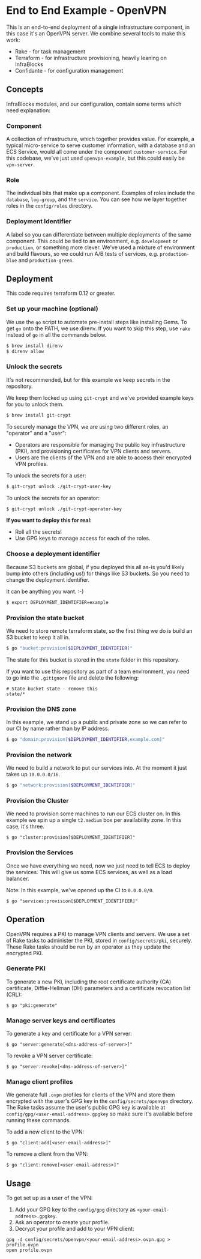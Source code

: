 # End to End Example - OpenVPN

This is an end-to-end deployment of a single infrastructure component, in this
case it's an OpenVPN server. We combine several tools to make this work:

* Rake - for task management
* Terraform - for infrastructure provisioning, heavily leaning on InfraBlocks
* Confidante - for configuration management

## Concepts

InfraBlocks modules, and our configuration, contain some terms which need
explanation:

### Component

A collection of infrastructure, which together provides value. For example, a
typical micro-service to serve customer information, with a database and an ECS
Service, would all come under the component `customer-service`. For this 
codebase, we've just used `openvpn-example`, but this could easily be 
`vpn-server`.

### Role

The individual bits that make up a component. Examples of roles include the 
`database`, `log-group`, and the `service`. You can see how we layer together
roles in the `config/roles` directory.

### Deployment Identifier

A label so you can differentiate between multiple deployments of the same 
component. This could be tied to an environment, e.g. `development` or 
`production`, or something more clever. We've used a mixture of environment and
build flavours, so we could run A/B tests of services, e.g. `production-blue`
and `production-green`.

## Deployment

This code requires terraform 0.12 or greater.

### Set up your machine (optional)

We use the `go` script to automate pre-install steps like installing Gems. To 
get `go` onto the PATH, we use direnv. If you want to skip this step, use `rake` 
instead of `go` in all the commands below.

```bash
$ brew install direnv
$ direnv allow
```

### Unlock the secrets

It's not recommended, but for this example we keep secrets in the repository.

We keep them locked up using `git-crypt` and we've provided example keys for 
you to unlock them.

```bash
$ brew install git-crypt
```

To securely manage the VPN, we are using two different roles, an "operator" and
a "user":

- Operators are responsible for managing the public key infrastructure (PKI), 
  and provisioning certificates for VPN clients and servers.
- Users are the clients of the VPN and are able to access their encrypted VPN
  profiles.   

To unlock the secrets for a user:

```bash
$ git-crypt unlock ./git-crypt-user-key
```

To unlock the secrets for an operator:

```bash
$ git-crypt unlock ./git-crypt-operator-key
```

**If you want to deploy this for real:**

- Roll all the secrets!
- Use GPG keys to manage access for each of the roles.

### Choose a deployment identifier

Because S3 buckets are global, if you deployed this all as-is you'd likely bump
into others (including us!) for things like S3 buckets. So you need to change
the deployment identifier.

It can be anything you want. :-)

``` bash
$ export DEPLOYMENT_IDENTIFIER=example
```

### Provision the state bucket

We need to store remote terraform state, so the first thing we do is build an S3
bucket to keep it all in.

```bash
$ go "bucket:provision[$DEPLOYMENT_IDENTIFIER]"
```

The state for this bucket is stored in the `state` folder in this repository.

If you want to use this repository as part of a team environment, you need to go
into the `.gitignore` file and delete the following:

```
# State bucket state - remove this
state/*
```

### Provision the DNS zone

In this example, we stand up a public and private zone so we can refer to our
CI by name rather than by IP address.

```bash
$ go "domain:provision[$DEPLOYMENT_IDENTIFIER,example.com]"
```

### Provision the network

We need to build a network to put our services into. At the moment it just takes
up `10.0.0.0/16`.

```bash
$ go "network:provision[$DEPLOYMENT_IDENTIFIER]"
```

### Provision the Cluster

We need to provision some machines to run our ECS cluster on. In this example
we spin up a single `t2.medium` box per availability zone. In this case, it's
three.

```
$ go "cluster:provision[$DEPLOYMENT_IDENTIFIER]"
```

### Provision the Services

Once we have everything we need, now we just need to tell ECS to deploy the
services. This will give us some ECS services, as well as a load balancer.

Note: In this example, we've opened up the CI to `0.0.0.0/0`.

```
$ go "services:provision[$DEPLOYMENT_IDENTIFIER]"
```

## Operation

OpenVPN requires a PKI to manage VPN clients and servers. We use a set of Rake
tasks to administer the PKI, stored in `config/secrets/pki`, securely. These 
Rake tasks should be run by an operator as they update the encrypted PKI.

### Generate PKI

To generate a new PKI, including the root certificate authority (CA) 
certificate, Diffie-Hellman (DH) parameters and a certificate revocation list 
(CRL):

```
$ go "pki:generate"
```

### Manage server keys and certificates

To generate a key and certificate for a VPN server:

```
$ go "server:generate[<dns-address-of-server>]"
```

To revoke a VPN server certificate:

```
$ go "server:revoke[<dns-address-of-server>]"
```

### Manage client profiles

We generate full `.ovpn` profiles for clients of the VPN and store them 
encrypted with the user's GPG key in the `config/secrets/openvpn` directory.
The Rake tasks assume the user's public GPG key is available at 
`config/gpg/<user-email-address>.gpgkey` so make sure it's available before 
running these commands.

To add a new client to the VPN:

```
$ go "client:add[<user-email-address>]"
``` 

To remove a client from the VPN:

```
$ go "client:remove[<user-email-address>]"
```

## Usage

To get set up as a user of the VPN:

1. Add your GPG key to the `config/gpg` directory as 
`<your-email-address>.gpgkey`.
2. Ask an operator to create your profile.
3. Decrypt your profile and add to your VPN client:

```
gpg -d config/secrets/openvpn/<your-email-address>.ovpn.gpg > profile.ovpn
open profile.ovpn
```
